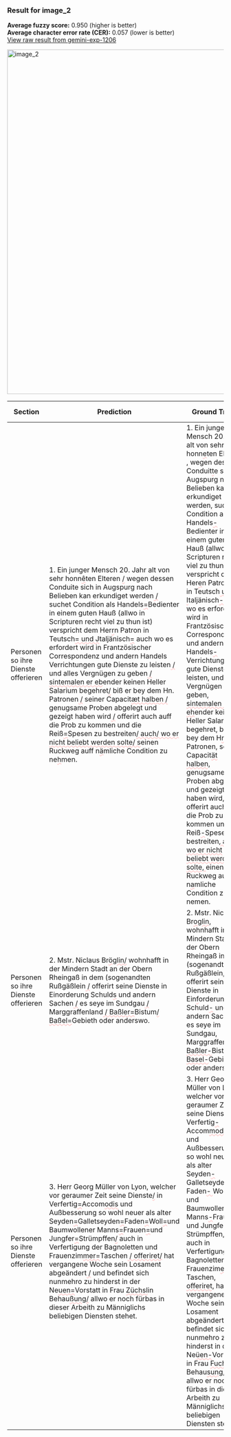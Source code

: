 ### Result for image_2
**Average fuzzy score:** 0.950 (higher is better)<br>**Average character error rate (CER):** 0.057 (lower is better)<br>[View raw result from gemini-exp-1206](https://github.com/RISE-UNIBAS/humanities_data_benchmark/blob/main/results/2025-05-09/T87/request_T87_image_2.json)

<img src="https://github.com/RISE-UNIBAS/humanities_data_benchmark/blob/main/benchmarks/fraktur/images/image_2.jpg?raw=true" alt="image_2" width="800px">

<style>
.diff { text-decoration: underline; text-decoration-color: #ffcccc; text-decoration-style: wavy; }
</style>

| Section | Prediction | Ground Truth | Fuzzy Score | CER |
|---------|------------|--------------|-------------|-----|
| Personen so ihre Dienste offerieren | 1. Ein junger Mensch 20. Jahr alt von sehr honn<span class="diff">ê</span>ten Elteren <span class="diff">/</span> wegen dessen Conduite sich in Augspurg nach Belieben kan erkundiget werden<span class="diff"> /</span> suchet Condition als Handels<span class="diff">=</span>Bedienter in einem guten Hauß (allwo in Scripturen recht viel zu thun ist) verspricht dem Her<span class="diff">r</span>n Patron in Teutsch<span class="diff">= und J</span>taljänisch<span class="diff">=</span> auch wo es erfordert wird in Frantzösischer Correspondenz und andern Handels Verrichtungen gute Dienste zu leisten<span class="diff"> /</span> und alles Vergnügen zu geben<span class="diff"> / sintemalen er eb</span>ender keinen Heller Salarium begehret<span class="diff">/</span> biß er bey dem Hn. Patronen<span class="diff"> /</span> seiner Capacit<span class="diff">æt halben /</span> genugsame Proben abgelegt und gezeigt haben wird<span class="diff"> /</span> offerirt auch auff die Prob zu kommen und die Reiß<span class="diff">=</span>Spesen zu bestreiten<span class="diff">/ auch/ wo er nicht beliebt werden solte/ s</span>einen Ruckweg auff n<span class="diff">ä</span>mliche Condition zu ne<span class="diff">h</span>men. | 1. Ein junger Mensch 20. Jahr alt von sehr honn<span class="diff">e</span>ten Elteren <span class="diff">,</span> wegen dessen Conduit<span class="diff">t</span>e sich in Augspurg nach Belieben kan erkundiget werden<span class="diff">,</span> suchet Condition als Handels<span class="diff">-</span>Bedienter in einem guten Hauß (allwo in Scripturen recht viel zu thun ist) verspricht dem Her<span class="diff">e</span>n Patron<span class="diff">en</span> in Teutsch<span class="diff"> und I</span>taljänisch<span class="diff">-</span> auch wo es erfordert wird in Frantzösischer Corresponden<span class="diff">t</span>z und andern Handels<span class="diff">-</span> Verrichtungen gute Dienste zu leisten<span class="diff">,</span> und alles Vergnügen zu geben<span class="diff">, sintemalen er eh</span>ender keinen Heller Salarium begehret<span class="diff">,</span> biß er bey dem H<span class="diff">r</span>n. Patronen<span class="diff">,</span> seiner Capacit<span class="diff">ät halben,</span> genugsame Proben abgelegt und gezeigt haben wird<span class="diff">,</span> offerirt auch auff die Prob zu kommen und die Reiß<span class="diff">-</span>Spesen zu bestreiten<span class="diff">, auch, wo er nicht beliebt werden solte, </span>einen Ruckweg auff n<span class="diff">a</span>mliche Condition zu nemen. | 0.964 | 0.046 |
| Personen so ihre Dienste offerieren | 2. Mstr. Niclaus Br<span class="diff">öglin/</span> wohnhafft in der Mindern Stadt an der Obern Rheingaß in dem (sogenandten Rußgäßlein<span class="diff"> /</span> offerirt seine Dienste in Einorderung Schuld<span class="diff">s</span> und andern Sachen<span class="diff"> /</span> es seye im Sundgau<span class="diff"> /</span> Marggraffenland<span class="diff"> / Baßler=</span>Bistum<span class="diff">/ Baßel=</span>Gebieth oder anderswo. | 2. Mstr. Niclaus Br<span class="diff">oglin,</span> wohnhafft in der Mindern Stadt an der Obern Rheingaß in dem (sogenandten Rußgäßlein<span class="diff">,</span> offerirt seine Dienste in Ein<span class="diff">f</span>orderung Schuld<span class="diff">-</span> und andern Sachen<span class="diff">,</span> es seye im Sundgau<span class="diff">,</span> Marggraffenland<span class="diff">, Baßler-</span>Bistum<span class="diff">, Basel-</span>Gebieth oder anders<span class="diff">t</span>wo. | 0.946 | 0.066 |
| Personen so ihre Dienste offerieren | 3. Herr Georg Müller von Lyon, welcher vor geraumer Zeit seine Dienste<span class="diff">/</span> in Verfertig<span class="diff">=</span>Accom<span class="diff">odis</span> und Außbesserung so wohl neuer als alter Seyden<span class="diff">=</span>Galletseyden<span class="diff">=</span>Faden<span class="diff">=</span>Woll<span class="diff">=</span>und Baumwollener Manns<span class="diff">=</span>Frauen<span class="diff">=</span>und Jungfer<span class="diff">=</span>Strümpffen<span class="diff">/</span> auch in Verfertigung der Bagnoletten und Frauenzim<span class="diff">mer=</span>Taschen<span class="diff"> / offeriret/</span> hat vergangene Woche sein Losament abgeändert<span class="diff"> /</span> und befindet sich nunmehro zu hinderst in der Ne<span class="diff">uen=</span>Vorstatt in Frau <span class="diff">Züchsl</span>in Behau<span class="diff">ßung/</span> allwo er noch fürbas in dieser Arbeith zu Männiglichs beliebigen Diensten stehet. | 3. Herr Georg Müller von Lyon, welcher vor geraumer Zeit seine Dienste<span class="diff">,</span> in Verfertig<span class="diff">-</span>Accom<span class="diff">modit-</span> und Außbesserung so wohl neuer als alter Seyden<span class="diff">- </span>Galletseyden<span class="diff">-</span>Faden<span class="diff">- </span>Woll<span class="diff">- </span>und Baumwollener Manns<span class="diff">-</span>Frauen<span class="diff">- </span>und Jungfer<span class="diff">-</span>Strümpffen<span class="diff">,</span> auch in Verfertigung der Bagnoletten und Frauenzim<span class="diff">er-</span>Taschen<span class="diff">, offeriret,</span> hat vergangene Woche sein Losament abgeändert<span class="diff">,</span> und befindet sich nunmehro zu hinderst in der Ne<span class="diff">üen-</span>Vorstatt in Frau <span class="diff">Fuchs</span>in Behau<span class="diff">sung,</span> allwo er noch fürbas in dieser Arbeith zu Männiglichs beliebigen Diensten stehet. | 0.950 | 0.060 |
